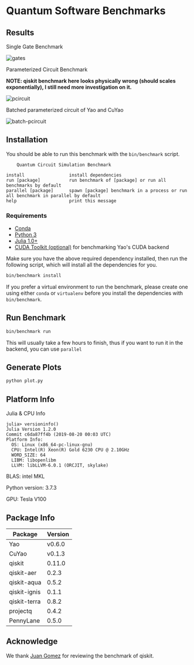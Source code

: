 # Quantum Software Benchmarks

## Results

Single Gate Benchmark

![gates](https://github.com/Roger-luo/quantum-benchmarks/blob/master/gates.png)

Parameterized Circuit Benchmark

**NOTE: qiskit benchmark here looks physically wrong (should scales exponentially), I still need more investigation on it.**

![pcircuit](https://github.com/Roger-luo/quantum-benchmarks/blob/master/pcircuit.png)

Batched parameterized circuit of Yao and CuYao

![batch-pcircuit](https://github.com/Roger-luo/quantum-benchmarks/blob/master/pcircuit_batch.png)

## Installation

You should be able to run this benchmark with the `bin/benchmark` script.

```
    Quantum Circuit Simulation Benchmark

install                 install dependencies
run [package]           run benchmark of [package] or run all benchmarks by default
parallel [package]      spawn [package] benchmark in a process or run all benchmark in parallel by default
help                    print this message
```

### Requirements

- [Conda](https://conda.io/projects/conda/en/latest/user-guide/install/index.html?highlight=conda)
- [Python 3](https://www.python.org/downloads/)
- [Julia 1.0+](https://julialang.org/)
- [CUDA Toolkit (optional)](https://developer.nvidia.com/cuda-toolkit) for benchmarking Yao's CUDA backend

Make sure you have the above required dependency installed, then run the following script, which will install
all the dependencies for you.

```sh
bin/benchmark install
```

If you prefer a virtual environment to run the benchmark, please create one using either `conda` or `virtualenv`
before you install the dependencies with `bin/benchmark`.

## Run Benchmark

```sh
bin/benchmark run
```

This will usually take a few hours to finish, thus if you want to run it in the backend, you can use `parallel`

## Generate Plots

```sh
python plot.py
```

## Platform Info

Julia & CPU Info

```
julia> versioninfo()
Julia Version 1.2.0
Commit c6da87ff4b (2019-08-20 00:03 UTC)
Platform Info:
  OS: Linux (x86_64-pc-linux-gnu)
  CPU: Intel(R) Xeon(R) Gold 6230 CPU @ 2.10GHz
  WORD_SIZE: 64
  LIBM: libopenlibm
  LLVM: libLLVM-6.0.1 (ORCJIT, skylake)
```

BLAS: intel MKL

Python version: 3.7.3

GPU: Tesla V100

## Package Info

|       Package        | Version |
| -------------------- | ------- |
| Yao                  | v0.6.0  |
| CuYao                | v0.1.3  |
| qiskit               | 0.11.0  |
| qiskit-aer           | 0.2.3   |
| qiskit-aqua          | 0.5.2   |
| qiskit-ignis         | 0.1.1   |
| qiskit-terra         | 0.8.2   |
| projectq             | 0.4.2   |
| PennyLane            | 0.5.0   |

## Acknowledge

We thank [Juan Gomez](https://github.com/atilag) for reviewing the benchmark of qiskit.
